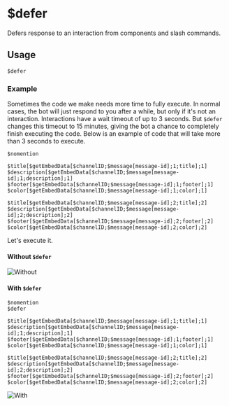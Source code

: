 # $defer
Defers response to an interaction from components and slash commands.

## Usage
```
$defer
```

### Example
Sometimes the code we make needs more time to fully execute.
In normal cases, the bot will just respond to you after a while, but only if it's not an interaction.
Interactions have a wait timeout of up to 3 seconds.
But `$defer` changes this timeout to 15 minutes, giving the bot a chance to completely finish executing the code.
Below is an example of code that will take more than 3 seconds to execute.
```
$nomention

$title[$getEmbedData[$channelID;$message[message-id];1;title];1]
$description[$getEmbedData[$channelID;$message[message-id];1;description];1]
$footer[$getEmbedData[$channelID;$message[message-id];1;footer];1]
$color[$getEmbedData[$channelID;$message[message-id];1;color];1]

$title[$getEmbedData[$channelID;$message[message-id];2;title];2]
$description[$getEmbedData[$channelID;$message[message-id];2;description];2]
$footer[$getEmbedData[$channelID;$message[message-id];2;footer];2]
$color[$getEmbedData[$channelID;$message[message-id];2;color];2]
```
Let's execute it.

#### Without `$defer`

![Without](https://user-images.githubusercontent.com/70456337/189966580-203e3626-02e5-47a6-a649-07ff55079414.gif)

#### With `$defer`
```
$nomention
$defer

$title[$getEmbedData[$channelID;$message[message-id];1;title];1]
$description[$getEmbedData[$channelID;$message[message-id];1;description];1]
$footer[$getEmbedData[$channelID;$message[message-id];1;footer];1]
$color[$getEmbedData[$channelID;$message[message-id];1;color];1]

$title[$getEmbedData[$channelID;$message[message-id];2;title];2]
$description[$getEmbedData[$channelID;$message[message-id];2;description];2]
$footer[$getEmbedData[$channelID;$message[message-id];2;footer];2]
$color[$getEmbedData[$channelID;$message[message-id];2;color];2]
```

![With](https://user-images.githubusercontent.com/70456337/189966702-1dafdaf5-f706-419a-a150-c7eead0c0e17.gif)
